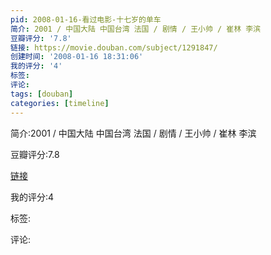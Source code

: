 ```yaml
---
pid: 2008-01-16-看过电影-十七岁的单车
简介: 2001 / 中国大陆 中国台湾 法国 / 剧情 / 王小帅 / 崔林 李滨
豆瓣评分: '7.8'
链接: https://movie.douban.com/subject/1291847/
创建时间: '2008-01-16 18:31:06'
我的评分: '4'
标签:
评论:
tags: [douban]
categories: [timeline]
---
```

简介:2001 / 中国大陆 中国台湾 法国 / 剧情 / 王小帅 / 崔林 李滨

豆瓣评分:7.8

[链接](https://movie.douban.com/subject/1291847/)

我的评分:4

标签:

评论:

